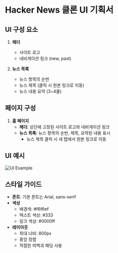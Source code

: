 # Hacker News 클론 UI 기획서

## UI 구성 요소
1. **헤더**
   - 사이트 로고
   - 네비게이션 링크 (new, past)

2. **뉴스 목록**
   - 뉴스 항목의 순번
   - 뉴스 제목 (클릭 시 원본 링크로 이동)
   - 뉴스 내용 요약 (3~4줄)

## 페이지 구성
1. **홈 페이지**
   - **헤더**: 상단에 고정된 사이트 로고와 네비게이션 링크
   - **뉴스 목록**: 뉴스 항목의 순번, 제목, 요약된 내용 표시
     - 뉴스 제목 클릭 시 새 탭에서 원본 링크로 이동

## UI 예시
![UI Example](../assets/ui-example.png)

## 스타일 가이드
- **폰트**: 기본 폰트는 Arial, sans-serif
- **색상**
  - 배경색: #f6f6ef
  - 텍스트 색상: #333
  - 링크 색상: #0000ff
- **레이아웃**
  - 최대 너비: 800px
  - 중앙 정렬
  - 적절한 여백과 패딩 사용
